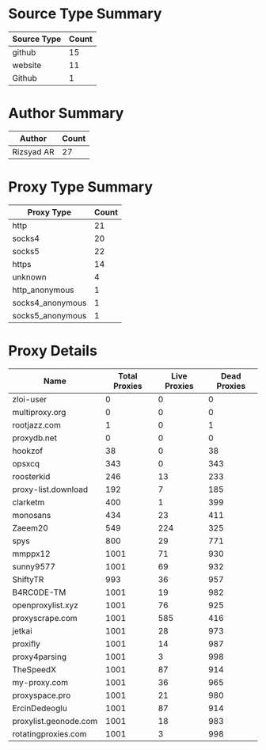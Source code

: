 # Source Type Summary

| Source Type | Count |
|-------------|-------|
| github | 15 |
| website | 11 |
| Github | 1 |


# Author Summary

| Author | Count |
|--------|-------|
| Rizsyad AR | 27 |


# Proxy Type Summary

| Proxy Type | Count |
|------------|-------|
| http | 21 |
| socks4 | 20 |
| socks5 | 22 |
| https | 14 |
| unknown | 4 |
| http_anonymous | 1 |
| socks4_anonymous | 1 |
| socks5_anonymous | 1 |


# Proxy Details

| Name | Total Proxies | Live Proxies | Dead Proxies |
|------|---------------|--------------|---------------|
| zloi-user | 0 | 0 | 0 |
| multiproxy.org | 0 | 0 | 0 |
| rootjazz.com | 1 | 0 | 1 |
| proxydb.net | 0 | 0 | 0 |
| hookzof | 38 | 0 | 38 |
| opsxcq | 343 | 0 | 343 |
| roosterkid | 246 | 13 | 233 |
| proxy-list.download | 192 | 7 | 185 |
| clarketm | 400 | 1 | 399 |
| monosans | 434 | 23 | 411 |
| Zaeem20 | 549 | 224 | 325 |
| spys | 800 | 29 | 771 |
| mmppx12 | 1001 | 71 | 930 |
| sunny9577 | 1001 | 69 | 932 |
| ShiftyTR | 993 | 36 | 957 |
| B4RC0DE-TM | 1001 | 19 | 982 |
| openproxylist.xyz | 1001 | 76 | 925 |
| proxyscrape.com | 1001 | 585 | 416 |
| jetkai | 1001 | 28 | 973 |
| proxifly | 1001 | 14 | 987 |
| proxy4parsing | 1001 | 3 | 998 |
| TheSpeedX | 1001 | 87 | 914 |
| my-proxy.com | 1001 | 36 | 965 |
| proxyspace.pro | 1001 | 21 | 980 |
| ErcinDedeoglu | 1001 | 87 | 914 |
| proxylist.geonode.com | 1001 | 18 | 983 |
| rotatingproxies.com | 1001 | 3 | 998 |
